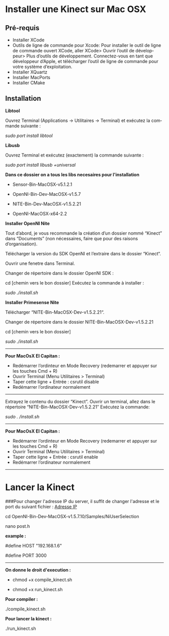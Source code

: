 Installer une Kinect sur Mac OSX
==============

Pré-requis
--------------
- Ins­tal­ler XCode
- Outils de ligne de com­mande pour Xcode: Pour ins­tal­ler le outil de ligne de com­mande ouvert XCode, aller XCode> Ouvrir l’outil de déve­lop­peur> Plus d’outils de déve­lop­pe­ment. Connectez-vous en tant que déve­lop­peur d’Apple, et télé­char­ger l’outil de ligne de com­mande pour votre sys­tème d’exploitation.
- Ins­tal­ler XQuartz
- Ins­tal­ler MacPorts
- Ins­tal­ler CMake

Ins­tal­la­tion
--------------

**Lib­tool**

Ouvrez Ter­mi­nal (Appli­ca­tions → Uti­li­taires → Ter­mi­nal) et exé­cu­tez la com­mande suivante :

*sudo port install libtool*

**Libusb**

Ouvrez Ter­mi­nal et exé­cu­tez (exac­te­ment) la com­mande suivante :

*sudo port install libusb +universal*

 **Dans ce dossier on a tous les libs necesaires pour l'installation**

- Sensor-Bin-MacOSX-v5.1.2.1

- OpenNI-Bin-Dev-MacOSX-v1.5.7

- NITE-Bin-Dev-MacOSX-v1.5.2.21

- OpenNI-MacOSX-x64-2.2

**Ins­tal­ler OpenNI Nite**

Tout d’abord, je vous recom­mande la créa­tion d’un dos­sier nommé “Kinect” dans “Docu­ments” (non néces­saires, faire que pour des rai­sons d’organisation).

Télé­char­ger la ver­sion du SDK OpenNI et l’extraire dans le dos­sier “Kinect“.

Ouvrir une fenetre dans Ter­mi­nal.

Chan­ger de réper­toire dans le dos­sier OpenNI SDK :

cd [chemin vers le bon dossier]
Exé­cu­tez la com­mande à installer :

*sudo ./install.sh*

**Ins­tal­ler Pri­me­sense Nite**

Télé­char­ger “NITE-Bin-MacOSX-Dev-v1.5.2.21“.

Chan­ger de réper­toire dans le dos­sier NITE-Bin-MacOSX-Dev-v1.5.2.21

cd [chemin vers le bon dossier]

*sudo ./install.sh*


--------------


**Pour MacOsX El Capi­tan :**

- Redé­mar­rer l’ordinteur en Mode Reco­very (rede­mar­rer et appuyer sur les touches Cmd + R)
- Ouvrir Ter­mi­nal (Menu Uti­li­taires > Terminal)
- Taper cette ligne + Entrée : csrutil disable
- Redé­mar­rer l’ordinateur normalement
 
--------------


Extra­yez le contenu du dos­sier “Kinect”. Ouvrir un ter­mi­nal, allez dans le réper­toire “NITE-Bin-MacOSX-Dev-v1.5.2.21″ Exé­cu­tez la commande:

*sudo . /install.sh*

--------------

**Pour MacOsX El Capi­tan :**

- Redé­mar­rer l’ordinteur en Mode Reco­very (rede­mar­rer et appuyer sur les touches Cmd + R)
- Ouvrir Ter­mi­nal (Menu Uti­li­taires > Terminal)
- Taper cette ligne + Entrée : csrutil enable
- Redé­mar­rer l’ordinateur normalement

--------------

Lancer la Kinect
==============

###Pour changer l'adresse IP du server, il suffit de changer l'adresse et le port du suivant fichier :  [Adresse IP](https://github.com/NablaT/Mini-Golf/blob/master/kinect/OpenNI-Bin-Dev-MacOSX-v1.5.7.10/Samples/NiUserSelection/post.h)

cd OpenNI-Bin-Dev-MacOSX-v1.5.7.10/Samples/NiUserSelection

nano post.h

**example :**

 #define HOST "192.168.1.6"
 
 #define PORT 3000
 
-------------------

**On donne le droit d'execution :**

- chmod +x compile_kinect.sh

- chmod +x run_kinect.sh

**Pour compiler :**

./compile_kinect.sh

**Pour lancer la kinect :**

./run_kinect.sh

